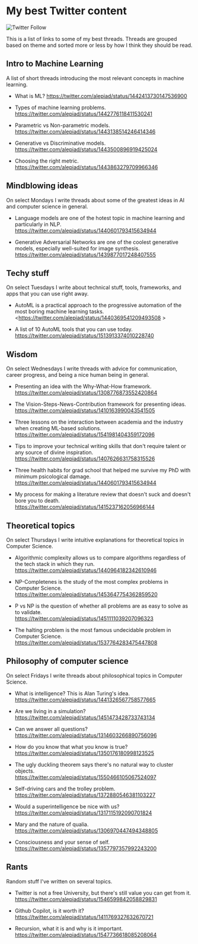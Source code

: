# My best Twitter content

![Twitter Follow](https://img.shields.io/twitter/follow/alepiad?label=Follow%20on%20Twitter&color=red&style=flat)

This is a list of links to some of my best threads. Threads are grouped based on theme and sorted more or less by how I think they should be read.

## Intro to Machine Learning

A list of short threads introducing the most relevant concepts in machine learning.

- What is ML?
  <https://twitter.com/alepiad/status/1442413730147536900>

- Types of machine learning problems.
  <https://twitter.com/alepiad/status/1442776118411530241>

- Parametric vs Non-parametric models.
  <https://twitter.com/alepiad/status/1443138514246414346>

- Generative vs Discriminative models.
  <https://twitter.com/alepiad/status/1443500896919425024>

- Choosing the right metric.
  <https://twitter.com/alepiad/status/1443863279709966346>

## Mindblowing ideas

On select Mondays I write threads about some of the greatest ideas in AI and computer science in general.

- Language models are one of the hotest topic in machine learning and particularly in NLP.
  <https://twitter.com/alepiad/status/1440601793415634944>
  
- Generative Adversarial Networks are one of the coolest generative models, especially well-suited for image synthesis.
  <https://twitter.com/alepiad/status/1439877017248407555>

## Techy stuff

On select Tuesdays I write about technical stuff, tools, frameworks, and apps that you can use right away.

- AutoML is a practical approach to the progressive automation of the most boring machine learning tasks.
  <https://twitter.com/alepiad/status/1440369541209493508 >
  
- A list of 10 AutoML tools that you can use today.
  <https://twitter.com/alepiad/status/1513913374010228740>

## Wisdom

On select Wednesdays I write threads with advice for communication, career progress, and being a nice human being in general.

- Presenting an idea with the Why-What-How framework.
  <https://twitter.com/alepiad/status/1308776873552420864>

- The Vision-Steps-News-Contribution framework for presenting ideas.
  <https://twitter.com/alepiad/status/1410163990043541505>
  
- Three lessons on the interaction between academia and the industry when creating ML-based solutions.
  <https://twitter.com/alepiad/status/1541981404359172096>

- Tips to improve your technical writing skills that don't require talent or any source of divine inspiration.
  <https://twitter.com/alepiad/status/1407626631758315526>

- Three health habits for grad school that helped me survive my PhD with minimum psicological damage.
  <https://twitter.com/alepiad/status/1440601793415634944>

- My process for making a literature review that doesn't suck and doesn't bore you to death.
  https://twitter.com/alepiad/status/1415237162056966144

## Theoretical topics

On select Thursdays I write intuitive explanations for theoretical topics in Computer Science.

- Algorithmic complexity allows us to compare algorithms regardless of the tech stack in which they run.
  <https://twitter.com/alepiad/status/1440964182342610946>
  
- NP-Completenes is the study of the most complex problems in Computer Science.
  <https://twitter.com/alepiad/status/1453647754362859520>

- P vs NP is the question of whether all problems are as easy to solve as to validate.  
  <https://twitter.com/alepiad/status/1451111039207096323>
  
- The halting problem is the most famous undecidable problem in Computer Science.  
  <https://twitter.com/alepiad/status/1537764283475447808>

## Philosophy of computer science

On select Fridays I write threads about philosophical topics in Computer Science.

- What is intelligence? This is Alan Turing's idea.
  <https://twitter.com/alepiad/status/1441326567758577665>

- Are we living in a simulation? 
  <https://twitter.com/alepiad/status/1451473428733743134>

- Can we answer all questions?
  <https://twitter.com/alepiad/status/1314603266890756096>

- How do you know that what you know is true?
  <https://twitter.com/alepiad/status/1350176180998123525>

- The ugly duckling theorem says there's no natural way to cluster objects.  
  <https://twitter.com/alepiad/status/1550466105067524097>
  
- Self-driving cars and the trolley problem.
  <https://twitter.com/alepiad/status/1372880546381103227>

- Would a superintelligence be nice with us?
  <https://twitter.com/alepiad/status/1317115192090701824>

- Mary and the nature of qualia.
  <https://twitter.com/alepiad/status/1306970447494348805>

- Consciousness and your sense of self.
  <https://twitter.com/alepiad/status/1357797357992243200>

## Rants

Random stuff I've written on several topics.

- Twitter is not a free University, but there's still value you can get from it.
  <https://twitter.com/alepiad/status/1546599842058829831>
  
- Github Copilot, is it worth it?
  <https://twitter.com/alepiad/status/1411769327632670721>

- Recursion, what it is and why is it important.
  <https://twitter.com/alepiad/status/1547736618085208064>
